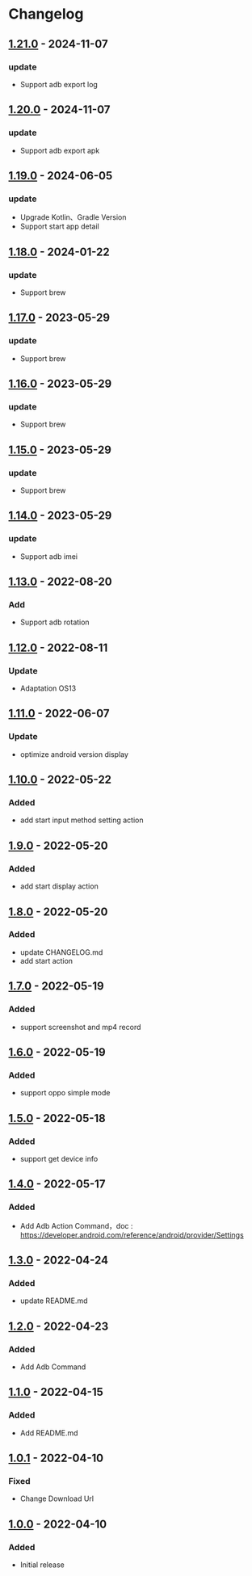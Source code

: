 # Changelog

## [1.21.0] - 2024-11-07

### update
- Support adb export log


## [1.20.0] - 2024-11-07

### update
- Support adb export apk

## [1.19.0] - 2024-06-05

### update
- Upgrade Kotlin、Gradle Version
- Support start app detail 

## [1.18.0] - 2024-01-22

### update
- Support brew


## [1.17.0] - 2023-05-29

### update
- Support brew


## [1.16.0] - 2023-05-29

### update
- Support brew


## [1.15.0] - 2023-05-29

### update
- Support brew

## [1.14.0] - 2023-05-29

### update
- Support adb imei

## [1.13.0] - 2022-08-20

### Add
- Support adb rotation

## [1.12.0] - 2022-08-11

### Update
- Adaptation OS13

## [1.11.0] - 2022-06-07

### Update
- optimize android version display

## [1.10.0] - 2022-05-22

### Added
- add start input method setting action

## [1.9.0] - 2022-05-20

### Added
- add start display action

## [1.8.0] - 2022-05-20

### Added
- update CHANGELOG.md
- add start action

## [1.7.0] - 2022-05-19

### Added
- support screenshot and mp4 record

## [1.6.0] - 2022-05-19

### Added
- support oppo simple mode

## [1.5.0] - 2022-05-18

### Added
- support get device info

## [1.4.0] - 2022-05-17

### Added
- Add Adb Action Command，doc : https://developer.android.com/reference/android/provider/Settings

## [1.3.0] - 2022-04-24

### Added
- update README.md


## [1.2.0] - 2022-04-23

### Added
- Add Adb Command

## [1.1.0] - 2022-04-15

### Added
- Add README.md

## [1.0.1] - 2022-04-10

### Fixed

- Change Download Url

## [1.0.0] - 2022-04-10

### Added

- Initial release


[1.0.0]: https://github.com/ilpanda/rabbit/releases/tag/1.0.0
[1.0.1]: https://github.com/ilpanda/rabbit/releases/tag/1.0.1
[1.1.0]: https://github.com/ilpanda/rabbit/releases/tag/1.1.0
[1.2.0]: https://github.com/ilpanda/rabbit/releases/tag/1.2.0
[1.3.0]: https://github.com/ilpanda/rabbit/releases/tag/1.3.0
[1.4.0]: https://github.com/ilpanda/rabbit/releases/tag/1.4.0
[1.5.0]: https://github.com/ilpanda/rabbit/releases/tag/1.5.0
[1.6.0]: https://github.com/ilpanda/rabbit/releases/tag/1.6.0
[1.7.0]: https://github.com/ilpanda/rabbit/releases/tag/1.7.0
[1.8.0]: https://github.com/ilpanda/rabbit/releases/tag/1.8.0
[1.9.0]: https://github.com/ilpanda/rabbit/releases/tag/1.9.0
[1.10.0]: https://github.com/ilpanda/rabbit/releases/tag/1.10.0
[1.11.0]: https://github.com/ilpanda/rabbit/releases/tag/1.11.0
[1.12.0]: https://github.com/ilpanda/rabbit/releases/tag/1.12.0
[1.13.0]: https://github.com/ilpanda/rabbit/releases/tag/1.13.0
[1.14.0]: https://github.com/ilpanda/rabbit/releases/tag/1.14.0
[1.15.0]: https://github.com/ilpanda/rabbit/releases/tag/1.15.0
[1.16.0]: https://github.com/ilpanda/rabbit/releases/tag/1.16.0
[1.17.0]: https://github.com/ilpanda/rabbit/releases/tag/1.17.0
[1.18.0]: https://github.com/ilpanda/rabbit/releases/tag/1.18.0
[1.19.0]: https://github.com/ilpanda/rabbit/releases/tag/1.19.0
[1.20.0]: https://github.com/ilpanda/rabbit/releases/tag/1.20.0
[1.21.0]: https://github.com/ilpanda/rabbit/releases/tag/1.21.0
